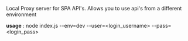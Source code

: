 Local Proxy server for SPA API's.
Allows you to use api's from a different environment

**usage** : node index.js --env=dev --user=<login_username> --pass=<login_pass>

